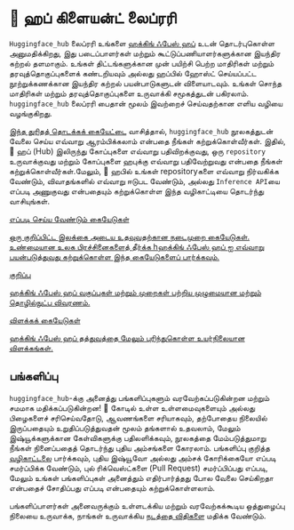 <!--⚠️ Note that this file is in Markdown but contain specific syntax for our doc-builder (similar to MDX) that may not be
rendered properly in your Markdown viewer.
-->

# 🤗 ஹப் கிளையன்ட் லைப்ரரி

`Huggingface_hub` லைப்ரரி உங்களை [ஹக்கிங் ஃபேஸ் ஹப்](https://hf.co)  உடன் தொடர்புகொள்ள அனுமதிக்கிறது, இது படைப்பாளர்கள் மற்றும் கூட்டுப்பணியாளர்களுக்கான இயந்திர கற்றல் தளமாகும். உங்கள் திட்டங்களுக்கான முன் பயிற்சி பெற்ற மாதிரிகள் மற்றும் தரவுத்தொகுப்புகளைக் கண்டறியவும் அல்லது ஹப்பில் ஹோஸ்ட் செய்யப்பட்ட நூற்றுக்கணக்கான இயந்திர கற்றல் பயன்பாடுகளுடன் விளையாடவும். உங்கள் சொந்த மாதிரிகள் மற்றும் தரவுத்தொகுப்புகளை உருவாக்கி சமூகத்துடன் பகிரலாம். `huggingface_hub` லைப்ரரி பைதான் மூலம் இவற்றைச் செய்வதற்கான எளிய வழியை வழங்குகிறது.


[இந்த துரிதத் தொடக்கக் கையேட்டை](quick-start) வாசித்தால், `huggingface_hub` நூலகத்துடன் வேலை செய்ய எவ்வாறு ஆரம்பிக்கலாம் என்பதை நீங்கள் கற்றுக்கொள்வீர்கள். இதில், 🤗 ஹப் (Hub) இலிருந்து கோப்புகளை எவ்வாறு பதிவிறக்குவது, ஒரு `repository` உருவாக்குவது மற்றும் கோப்புகளை ஹபுக்கு எவ்வாறு பதிவேற்றுவது என்பதை நீங்கள் கற்றுக்கொள்வீர்கள்.மேலும், 🤗 ஹபில் உங்கள் repositoryகளை எவ்வாறு நிர்வகிக்க வேண்டும், விவாதங்களில் எவ்வாறு ஈடுபட வேண்டும், அல்லது `Inference API`யை எப்படி அணுகுவது என்பதையும் கற்றுக்கொள்ள இந்த வழிகாட்டியை தொடர்ந்து வாசியுங்கள்.


<div class="mt-10">
  <div class="w-full flex flex-col space-y-4 md:space-y-0 md:grid md:grid-cols-2 md:gap-y-4 md:gap-x-5">

<a class="!no-underline border dark:border-gray-700 p-5 rounded-lg shadow hover:shadow-lg" href="./guides/overview">
  <div class="w-full text-center bg-gradient-to-br from-indigo-400 to-indigo-500 rounded-lg py-1.5 font-semibold mb-5 text-white text-lg leading-relaxed">எப்படி செய்ய வேண்டும் கையேடுகள்</div>
  <p class="text-gray-700">ஒரு குறிப்பிட்ட இலக்கை அடைய உதவுவதற்கான நடைமுறை கையேடுகள். உண்மையான உலக பிரச்சினைகளைத் தீர்க்க hஹக்கிங் ஃபேஸ் ஹப் ஐ எவ்வாறு பயன்படுத்துவது கற்றுக்கொள்ள இந்த கையேடுகளைப் பார்க்கவும்.</p>
</a>

<a class="!no-underline border dark:border-gray-700 p-5 rounded-lg shadow hover:shadow-lg" href="./package_reference/overview">
  <div class="w-full text-center bg-gradient-to-br from-purple-400 to-purple-500 rounded-lg py-1.5 font-semibold mb-5 text-white text-lg leading-relaxed">குறிப்பு</div>
  <p class="text-gray-700">ஹக்கிங் ஃபேஸ் ஹப் வகுப்புகள் மற்றும் முறைகள் பற்றிய முழுமையான மற்றும் தொழில்நுட்ப விவரணம்.</p>
</a>

<a class="!no-underline border dark:border-gray-700 p-5 rounded-lg shadow hover:shadow-lg" href="./concepts/git_vs_http">
  <div class="w-full text-center bg-gradient-to-br from-pink-400 to-pink-500 rounded-lg py-1.5 font-semibold mb-5 text-white text-lg leading-relaxed">விளக்கக் கையேடுகள்</div>
  <p class="text-gray-700">ஹக்கிங் ஃபேஸ் ஹப் தத்துவத்தை மேலும் புரிந்துகொள்ள உயர்நிலையான விளக்கங்கள்.</p>
</a>


  </div>
</div>

## பங்களிப்பு

`huggingface_hub`-க்கு அனைத்து பங்களிப்புகளும் வரவேற்கப்படுகின்றன மற்றும் சமமாக மதிக்கப்படுகின்றன! 🤗 கோடில் உள்ள உள்ளமைவுகளையும் அல்லது பிழைகளைச் சரிசெய்வதோடு, ஆவணங்களை சரியாகவும், தற்போதைய நிலையில் இருப்பதையும் உறுதிப்படுத்துவதன் மூலம் தங்களால் உதவலாம், மேலும் இஷ்யூக்களுக்கான கேள்விகளுக்கு பதிலளிக்கவும், நூலகத்தை மேம்படுத்துமாறு நீங்கள் நினைப்பதைத் தொடர்ந்து புதிய அம்சங்களை கோரலாம். பங்களிப்பு குறித்த [வழிகாட்டலை](https://github.com/huggingface/huggingface_hub/blob/main/CONTRIBUTING.md) பார்க்கவும், புதிய இஷ்யூவோ அல்லது அம்சக் கோரிக்கையோ எப்படி சமர்ப்பிக்க வேண்டும், புல் ரிக்வெஸ்ட்களை (Pull Request) சமர்ப்பிப்பது எப்படி, மேலும் உங்கள் பங்களிப்புகள் அனைத்தும் எதிர்பார்த்தது போல வேலை செய்கிறதா என்பதைச் சோதிப்பது எப்படி என்பதையும் கற்றுக்கொள்ளலாம்.

பங்களிப்பாளர்கள் அனைவருக்கும் உள்ளடக்கிய மற்றும் வரவேற்கக்கூடிய ஒத்துழைப்பு நிலையை உருவாக்க, நாங்கள் உருவாக்கிய [நடத்தை விதிகளை](https://github.com/huggingface/huggingface_hub/blob/main/CODE_OF_CONDUCT.md) மதிக்க வேண்டும்.






